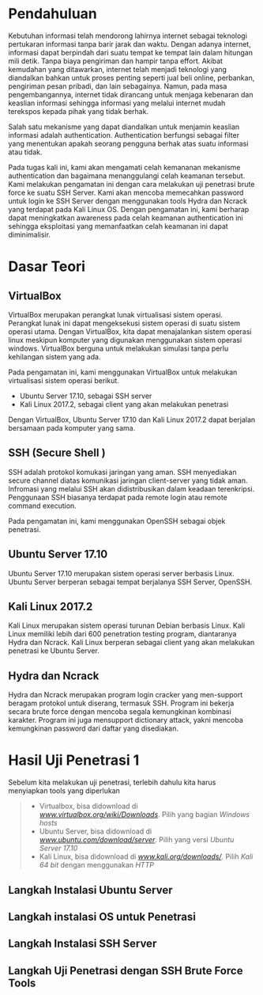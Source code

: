 # Pendahuluan

Kebutuhan informasi telah mendorong lahirnya internet sebagai teknologi pertukaran informasi tanpa barir jarak dan waktu.
Dengan adanya internet, informasi dapat berpindah dari suatu tempat ke tempat lain dalam hitungan mili detik. Tanpa biaya pengiriman dan hampir tanpa effort. Akibat kemudahan yang ditawarkan, internet telah menjadi teknologi yang diandalkan bahkan untuk proses penting seperti jual beli online, perbankan, pengiriman pesan pribadi, dan lain sebagainya. Namun, pada masa pengembangannya, internet tidak dirancang untuk menjaga kebenaran dan keaslian informasi sehingga informasi yang melalui internet mudah terekspos kepada pihak yang tidak berhak.

Salah satu mekanisme yang dapat diandalkan untuk menjamin keaslian informasi adalah authentication. Authentication berfungsi sebagai filter yang menentukan apakah seorang pengguna berhak atas suatu informasi atau tidak.

Pada tugas kali ini, kami akan mengamati celah kemananan mekanisme authentication dan bagaimana menanggulangi celah keamanan tersebut. Kami melakukan pengamatan ini dengan cara melakukan uji penetrasi brute force ke suatu SSH Server. Kami akan mencoba memecahkan password untuk login ke SSH Server dengan menggunakan tools Hydra dan Ncrack yang terdapat pada Kali Linux OS. Dengan pengamatan ini, kami berharap dapat meningkatkan awareness pada celah keamanan authentication ini sehingga eksploitasi yang memanfaatkan celah keamanan ini dapat diminimalisir.

# Dasar Teori

## VirtualBox

VirtualBox merupakan perangkat lunak virtualisasi sistem operasi. Perangkat lunak ini dapat mengeksekusi sistem operasi di suatu sistem operasi utama. Dengan VirtualBox, kita dapat menajalankan sistem operasi linux meskipun komputer yang digunakan menggunakan sistem operasi windows. VirtualBox berguna untuk melakukan simulasi tanpa perlu kehilangan sistem yang ada.

Pada pengamatan ini, kami menggunakan VirtualBox untuk melakukan virtualisasi sistem operasi berikut.
- Ubuntu Server 17.10, sebagai SSH server
- Kali Linux 2017.2, sebagai client yang akan melakukan penetrasi

Dengan VirtualBox, Ubuntu Server 17.10 dan Kali Linux 2017.2 dapat berjalan bersamaan pada komputer yang sama.

## SSH (Secure Shell )

SSH adalah protokol komukasi jaringan yang aman. SSH menyediakan secure channel diatas komunikasi jaringan client-server yang tidak aman. Infromasi yang melalui SSH akan didistribusikan dalam keadaan terenkripsi. Penggunaan SSH biasanya terdapat pada remote login atau remote command execution.

Pada pengamatan ini, kami menggunakan OpenSSH sebagai objek penetrasi. 

## Ubuntu Server 17.10 

Ubuntu Server 17.10 merupakan sistem operasi server berbasis Linux. Ubuntu Server berperan sebagai tempat berjalanya SSH Server, OpenSSH.

## Kali Linux 2017.2

Kali Linux merupakan sistem operasi turunan Debian berbasis Linux. Kali Linux memiliki lebih dari 600 penetration testing program, diantaranya Hydra dan Ncrack. Kali Linux berperan sebagai client yang akan melakukan penetrasi ke Ubuntu Server.

## Hydra dan Ncrack

Hydra dan Ncrack merupakan program login cracker yang men-support beragam protokol untuk diserang, termasuk SSH. Program ini bekerja secara brute force dengan mencoba segala kemungkinan kombinasi karakter. Program ini juga mensupport dictionary attack, yakni mencoba kemungkinan password dari daftar yang disediakan. 

# Hasil Uji Penetrasi 1

Sebelum kita melakukan uji penetrasi, terlebih dahulu kita harus menyiapkan tools yang diperlukan
> - Virtualbox, bisa didownload di *www.virtualbox.org/wiki/Downloads*. Pilih yang bagian *Windows hosts*
> - Ubuntu Server, bisa didownload di *www.ubuntu.com/download/server*. Pilih yang versi *Ubuntu Server 17.10*
> - Kali Linux, bisa didownload di *www.kali.org/downloads/*. Pilih *Kali 64 bit* dengan menggunakan *HTTP*

## Langkah Instalasi Ubuntu Server

## Langkah instalasi OS untuk Penetrasi

## Langkah Instalasi SSH Server

## Langkah Uji Penetrasi dengan SSH Brute Force Tools